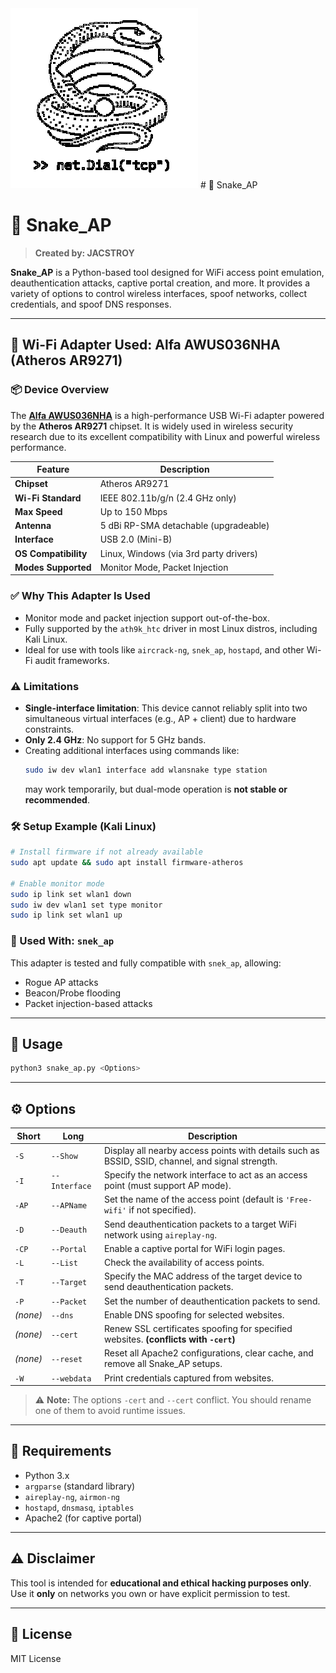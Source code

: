 <img src = "1w.png">
# 🐍 Snake_AP

# 🐍 Snake_AP

> **Created by: JACSTROY**

**Snake_AP** is a Python-based tool designed for WiFi access point emulation, deauthentication attacks, captive portal creation, and more. It provides a variety of options to control wireless interfaces, spoof networks, collect credentials, and spoof DNS responses.

---

## 🔌 Wi-Fi Adapter Used: Alfa AWUS036NHA (Atheros AR9271)

### 📦 Device Overview

The [**Alfa AWUS036NHA**](https://www.alfa.com.tw/products_show.php?pc=34&ps=201) is a high-performance USB Wi-Fi adapter powered by the **Atheros AR9271** chipset. It is widely used in wireless security research due to its excellent compatibility with Linux and powerful wireless performance.

| Feature              | Description                            |
| -------------------- | -------------------------------------- |
| **Chipset**          | Atheros AR9271                         |
| **Wi-Fi Standard**   | IEEE 802.11b/g/n (2.4 GHz only)        |
| **Max Speed**        | Up to 150 Mbps                         |
| **Antenna**          | 5 dBi RP-SMA detachable (upgradeable)  |
| **Interface**        | USB 2.0 (Mini-B)                       |
| **OS Compatibility** | Linux, Windows (via 3rd party drivers) |
| **Modes Supported**  | Monitor Mode, Packet Injection         |

### ✅ Why This Adapter Is Used

- Monitor mode and packet injection support out-of-the-box.
- Fully supported by the `ath9k_htc` driver in most Linux distros, including Kali Linux.
- Ideal for use with tools like `aircrack-ng`, `snek_ap`, `hostapd`, and other Wi-Fi audit frameworks.

### ⚠️ Limitations

- **Single-interface limitation**: This device cannot reliably split into two simultaneous virtual interfaces (e.g., AP + client) due to hardware constraints.
- **Only 2.4 GHz**: No support for 5 GHz bands.
- Creating additional interfaces using commands like:
  ```bash
  sudo iw dev wlan1 interface add wlansnake type station
  ```
  may work temporarily, but dual-mode operation is **not stable or recommended**.

### 🛠️ Setup Example (Kali Linux)

```bash
# Install firmware if not already available
sudo apt update && sudo apt install firmware-atheros

# Enable monitor mode
sudo ip link set wlan1 down
sudo iw dev wlan1 set type monitor
sudo ip link set wlan1 up
```

### 🧪 Used With: `snek_ap`

This adapter is tested and fully compatible with `snek_ap`, allowing:

- Rogue AP attacks
- Beacon/Probe flooding
- Packet injection-based attacks

---

## 📖 Usage

```bash
python3 snake_ap.py <Options>
```

---

## ⚙️ Options

| Short    | Long                                        | Description                                                                                                          |
| -------- | ------------------------------------------- | -------------------------------------------------------------------------------------------------------------------- |
| `-S`     | `--Show`                                    | Display all nearby access points with details such as BSSID, SSID, channel, and signal strength.                     |
| `-I`     | `--Interface`                               | Specify the network interface to act as an access point (must support AP mode).                                      |
| `-AP`    | `--APName`                                  | Set the name of the access point (default is `'Free-wifi'` if not specified).                                        |
| `-D`     | `--Deauth`                                  | Send deauthentication packets to a target WiFi network using `aireplay-ng`.                                          |
| `-CP`    | `--Portal`                                  | Enable a captive portal for WiFi login pages.                                                                        |
| `-L`     | `--List`                                    | Check the availability of access points.                                                                             |
| `-T`     | `--Target`                                  | Specify the MAC address of the target device to send deauthentication packets.                                       |
| `-P`     | `--Packet`                                  | Set the number of deauthentication packets to send.                                                                  |
| *(none)* | `--dns`                                     | Enable DNS spoofing for selected websites.                                                                           |
| *(none)* | `--cert`                                    | Renew SSL certificates spoofing for specified websites. **(conflicts with `-cert`)**                                 |
| *(none)* | `--reset`                                   | Reset all Apache2 configurations, clear cache, and remove all Snake_AP setups.                                       |
| `-W`     | `--webdata`                                 | Print credentials captured from websites.                                                                            |

> ⚠️ **Note:** The options `-cert` and `--cert` conflict. You should rename one of them to avoid runtime issues.

---

## 🧰 Requirements

- Python 3.x
- `argparse` (standard library)
- `aireplay-ng`, `airmon-ng`
- `hostapd`, `dnsmasq`, `iptables`
- Apache2 (for captive portal)

---

## ⚠️ Disclaimer

This tool is intended for **educational and ethical hacking purposes only**. Use it **only** on networks you own or have explicit permission to test.

---

## 📄 License

MIT License
